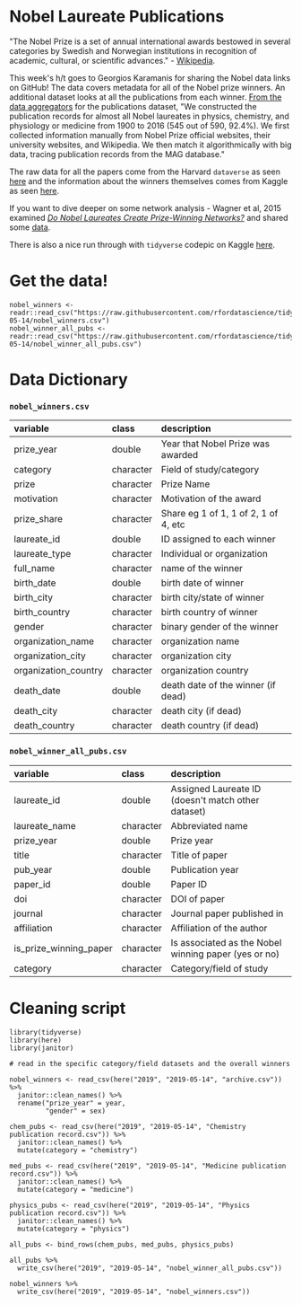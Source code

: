 # Nobel Laureate Publications

"The Nobel Prize is a set of annual international awards bestowed in several categories by Swedish and Norwegian institutions in recognition of academic, cultural, or scientific advances." - [Wikipedia](https://en.wikipedia.org/wiki/Nobel_Prize).

This week's h/t goes to Georgios Karamanis for sharing the Nobel data links on GitHub! The data covers metadata for all of the Nobel prize winners. An additional dataset looks at all the publications from each winner. [From the data aggregators](https://dataverse.harvard.edu/dataset.xhtml?persistentId=doi:10.7910/DVN/6NJ5RN) for the publications dataset, "We constructed the publication records for almost all Nobel laureates in physics, chemistry, and physiology or medicine from 1900 to 2016 (545 out of 590, 92.4%). We first collected information manually from Nobel Prize official websites, their university websites, and Wikipedia. We then match it algorithmically with big data, tracing publication records from the MAG database."

The raw data for all the papers come from the Harvard `dataverse` as seen [here](https://dataverse.harvard.edu/dataset.xhtml?persistentId=doi:10.7910/DVN/6NJ5RN) and the information about the winners themselves comes from Kaggle as seen [here](https://www.kaggle.com/nobelfoundation/nobel-laureates#archive.csv). 

If you want to dive deeper on some network analysis - Wagner et al, 2015 examined [*Do Nobel Laureates Create Prize-Winning Networks?*](https://www.ncbi.nlm.nih.gov/pmc/articles/PMC4521825/) and shared some [data](https://figshare.com/articles/Nobel_Prize_winners_in_Medicine_or_Physiology/1454521).

There is also a nice run through with `tidyverse` codepic on Kaggle [here](https://www.kaggle.com/devisangeetha/nobel-prize-winners-story).

# Get the data!

```
nobel_winners <- readr::read_csv("https://raw.githubusercontent.com/rfordatascience/tidytuesday/master/data/2019/2019-05-14/nobel_winners.csv")
nobel_winner_all_pubs <- readr::read_csv("https://raw.githubusercontent.com/rfordatascience/tidytuesday/master/data/2019/2019-05-14/nobel_winner_all_pubs.csv")
```

# Data Dictionary


### `nobel_winners.csv`

| variable             | class     | description                          |
|:---------------------|:----------|:-------------------------------------|
| prize_year           | double    | Year that Nobel Prize was awarded    |
| category             | character | Field of study/category              |
| prize                | character | Prize Name                           |
| motivation           | character | Motivation of the award              |
| prize_share          | character | Share eg 1 of 1, 1 of 2, 1 of 4, etc |
| laureate_id          | double    | ID assigned to each winner           |
| laureate_type        | character | Individual or organization           |
| full_name            | character | name of the winner                   |
| birth_date           | double    | birth date of winner                 |
| birth_city           | character | birth city/state of winner           |
| birth_country        | character | birth country of winner              |
| gender               | character | binary gender of the winner          |
| organization_name    | character | organization name                    |
| organization_city    | character | organization city                    |
| organization_country | character | organization country                 |
| death_date           | double    | death date of the winner (if dead)   |
| death_city           | character | death city (if dead)                 |
| death_country        | character | death country (if dead)              |

### `nobel_winner_all_pubs.csv`

| variable               | class     | description                                          |
|:-----------------------|:----------|:-----------------------------------------------------|
| laureate_id            | double    | Assigned Laureate ID (doesn't match other dataset)   |
| laureate_name          | character | Abbreviated name                                     |
| prize_year             | double    | Prize year                                           |
| title                  | character | Title of paper                                       |
| pub_year               | double    | Publication year                                     |
| paper_id               | double    | Paper ID                                             |
| doi                    | character | DOI of paper                                         |
| journal                | character | Journal paper published in                           |
| affiliation            | character | Affiliation of the author                            |
| is_prize_winning_paper | character | Is associated as the Nobel winning paper (yes or no) |
| category               | character | Category/field of study                              |

# Cleaning script

```
library(tidyverse)
library(here)
library(janitor)

# read in the specific category/field datasets and the overall winners

nobel_winners <- read_csv(here("2019", "2019-05-14", "archive.csv")) %>% 
  janitor::clean_names() %>% 
  rename("prize_year" = year,
         "gender" = sex)

chem_pubs <- read_csv(here("2019", "2019-05-14", "Chemistry publication record.csv")) %>% 
  janitor::clean_names() %>% 
  mutate(category = "chemistry")

med_pubs <- read_csv(here("2019", "2019-05-14", "Medicine publication record.csv")) %>% 
  janitor::clean_names() %>% 
  mutate(category = "medicine")

physics_pubs <- read_csv(here("2019", "2019-05-14", "Physics publication record.csv")) %>% 
  janitor::clean_names() %>% 
  mutate(category = "physics")

all_pubs <- bind_rows(chem_pubs, med_pubs, physics_pubs)

all_pubs %>% 
  write_csv(here("2019", "2019-05-14", "nobel_winner_all_pubs.csv"))

nobel_winners %>% 
  write_csv(here("2019", "2019-05-14", "nobel_winners.csv"))

```
